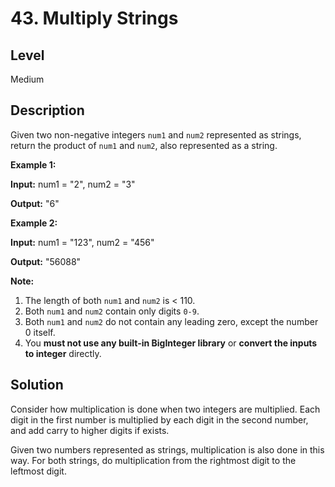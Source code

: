 # 43. Multiply Strings
## Level
Medium

## Description
Given two non-negative integers `num1` and `num2` represented as strings, return the product of `num1` and `num2`, also represented as a string.

**Example 1:**

**Input:** num1 = "2", num2 = "3"

**Output:** "6"

**Example 2:**

**Input:** num1 = "123", num2 = "456"

**Output:** "56088"

**Note:**

1. The length of both `num1` and `num2` is < 110.
2. Both `num1` and `num2` contain only digits `0-9`.
3. Both `num1` and `num2` do not contain any leading zero, except the number 0 itself.
4. You **must not use any built-in BigInteger library** or **convert the inputs to integer** directly.

## Solution
Consider how multiplication is done when two integers are multiplied. Each digit in the first number is multiplied by each digit in the second number, and add carry to higher digits if exists.

Given two numbers represented as strings, multiplication is also done in this way. For both strings, do multiplication from the rightmost digit to the leftmost digit.

